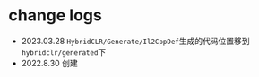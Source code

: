 # change logs

- 2023.03.28 `HybridCLR/Generate/Il2CppDef`生成的代码位置移到`hybridclr/generated`下
- 2022.8.30 创建


